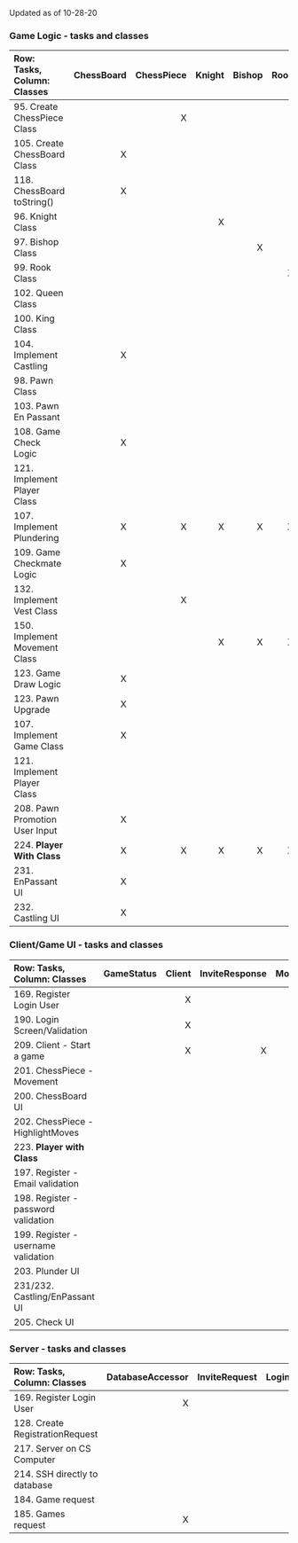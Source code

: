 Updated as of 10-28-20

### Game Logic - tasks and classes

| **Row: Tasks, Column: Classes** | ChessBoard | ChessPiece | Knight | Bishop | Rook | Queen | King | Pawn | Game | Player | Vest | Move | Piece Movement | Move History |
| :------------------------------ | ---------: | ---------: | -----: | -----: | ---: | ----: | ---: | ---: | ---: | -----: | ---: | ---: | -------------: | -----------: |
| 95. Create ChessPiece Class     |            |          X |        |        |      |       |      |      |      |        |      |      |                |              |
| 105. Create ChessBoard Class    |         X  |            |        |        |      |       |      |      |      |        |      |      |                |              |   
| 118. ChessBoard toString()      |         X  |            |        |        |      |       |      |      |      |        |      |      |                |              |
| 96. Knight Class                |            |            |     X  |        |      |       |      |      |      |        |      |      |              X |              |
| 97. Bishop Class                |            |            |        |      X |      |       |      |      |      |        |      |      |              X |              |
| 99. Rook Class                  |            |            |        |        |    X |       |      |      |      |        |      |      |              X |              |   
| 102. Queen Class                |            |            |        |        |      |     X |      |      |      |        |      |      |              X |              |   
| 100. King Class                 |            |            |        |        |      |       |    X |      |      |        |      |      |              X |              |   
| 104. Implement Castling         |          X |            |        |        |      |       |    X |      |      |        |      |      |              X |            X |   
| 98. Pawn Class                  |            |            |        |        |      |       |      |    X |      |        |      |      |              X |              |   
| 103. Pawn En Passant            |            |            |        |        |      |       |      |    X |      |        |      |      |              X |            X |   
| 108. Game Check Logic           |          X |            |        |        |      |       |    X |      |      |      X |      |      |                |            X |   
| 121. Implement Player Class     |            |            |        |        |      |       |      |      |      |      X |      |      |                |              |   
| 107. Implement Plundering       |          X |          X |      X |      X |    X |     X |    X |    X |      |        |    X |    X |                |              |     
| 109. Game Checkmate Logic       |          X |            |        |        |      |       |      |      |    X |      X |      |      |                |            X |   
| 132. Implement Vest Class       |            |          X |        |        |      |       |      |      |      |        |    X |      |                |              |
| 150. Implement Movement Class   |            |            |      X |      X |    X |     X |    X |    X |      |        |      |    X |              X |              |   
| 123. Game Draw Logic            |          X |            |        |        |      |       |      |      |      |        |      |      |                |            X |   
| 123. Pawn Upgrade               |          X |            |        |        |      |       |      |    X |      |        |      |      |                |              |   
| 107. Implement Game Class       |          X |            |        |        |      |       |      |      |    X |        |      |      |                |              |   
| 121. Implement Player Class     |            |            |        |        |      |       |      |      |    X |      X |      |      |                |              |
| 208. Pawn Promotion User Input  |          X |            |        |        |      |       |      |      |      |        |      |      |                |              |
| 224. **Player With Class**      |          X |          X |      X |      X |    X |     X |    X |    X |    X |      X |      |      |              X |            X |
| 231. EnPassant UI               |          X |            |        |        |      |       |      |    X |    X |        |      |      |              X |              |
| 232. Castling UI                |          X |            |        |        |      |       |    X |      |    X |        |      |      |                |              |

  
 ### Client/Game UI - tasks and classes
 

| **Row: Tasks, Column: Classes** | GameStatus | Client | InviteResponse | MoveResponse | RegistrationResponse | MatchHistory | Game | Player | User | LoginUI | LoginResponse | StartUI | ChessBoardUI | GameResponse | GamesResponse | RegisterUI |
| :------------------------------ | ---------: | -----: | -------------: | -----------: | -------------------: | -----------: | ---: | -----: | ---: | -------:| ------------: | -------:| -----------: | ------------:| ------------: | -------------: |
| 169. Register Login User        |            |      X |                |              |                      |              |      |        |    X |         |             X |         |              |              |               |                |
| 190. Login Screen/Validation    |            |      X |                |              |                      |              |      |        |      |       X |             X |         |              |              |               |                |
| 209. Client - Start a game      |            |      X |              X |              |                      |              |    X |      X |    X |       X |             X |       X |            X |            X |               |                |
| 201. ChessPiece - Movement      |            |        |                |              |                      |              |    X |        |      |         |               |         |            X |              |               |                |
| 200. ChessBoard UI              |            |        |                |              |                      |              |    X |        |      |         |               |         |              |            X |               |                |
| 202. ChessPiece - HighlightMoves|            |        |                |              |                      |              |      |        |      |         |               |         |              |            X |               |                |
| 223. **Player with Class**      |            |        |                |              |                      |              |    X |      X |      |         |               |         |            X |            X |               |                |
| 197. Register - Email validation|            |        |                |              |        X              |              |      |        |      |         |               |         |              |             |               |          X      |
| 198. Register - password validation|            |        |                |              |        X              |              |      |        |      |         |               |         |              |             |               |       X         |
| 199. Register - username validation|            |        |                |              |        X              |              |      |        |      |         |               |         |              |             |               |     X           |
| 203. Plunder UI               |            |        |                |              |                      |              |     X |        |      |         |               |         |  X            |            |               |
| 231/232. Castling/EnPassant UI  |            |        |                |              |                      |              |    X |        |      |         |               |         |            X |              |               |
| 205. Check UI |||||||||||||X||||




 ### Server - tasks and classes
 
 | **Row: Tasks, Column: Classes** | DatabaseAccessor | InviteRequest | LoginRequest | MoveRequest | RegistrationRequest | Server | ServerWorker | RemoteSSHConnector | GameRequest | GamesRequest |
 | :------------------------------ | ---------------: | ------------: | -----------: | ----------: | ------------------: | -----: | -----------: | -----------------: | ----------: | -----------: |
 | 169. Register Login User        |                X |               |            X |             |                   X |        |            X |                  X |             |              |
 | 128. Create RegistrationRequest |                  |               |              |             |                   X |        |              |                    |             |              |
 | 217. Server on CS Computer      |                  |               |              |             |                     |        |              |                  X |             |              |
 | 214. SSH directly to database   |                  |               |              |             |                     |        |              |                  X |             |              |
 | 184. Game request               |                  |               |              |             |                     |        |            X |                    |           X |              |
 | 185. Games request              |                X |               |              |             |                     |      X |            X |                  X |             |            X |
